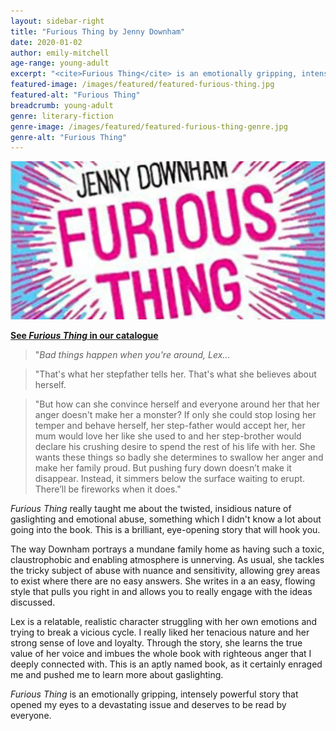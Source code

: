 ```yaml
---
layout: sidebar-right
title: "Furious Thing by Jenny Downham"
date: 2020-01-02
author: emily-mitchell
age-range: young-adult
excerpt: "<cite>Furious Thing</cite> is an emotionally gripping, intensely powerful story that opened Emily's eyes to the devastating issues of gaslighting and emotional abuse."
featured-image: /images/featured/featured-furious-thing.jpg
featured-alt: "Furious Thing"
breadcrumb: young-adult
genre: literary-fiction
genre-image: /images/featured/featured-furious-thing-genre.jpg
genre-alt: "Furious Thing"
---
```


![Furious Thing](/images/featured/featured-furious-thing.jpg)

**[See <cite>Furious Thing</cite> in our catalogue](https://suffolk.spydus.co.uk/cgi-bin/spydus.exe/ENQ/OPAC/BIBENQ?BRN=2590876)**

> "<em>Bad things happen when you're around, Lex...</em>

> "That's what her stepfather tells her. That's what she believes about herself.

> "But how can she convince herself and everyone around her that her anger doesn't make her a monster? If only she could stop losing her temper and behave herself, her step-father would accept her, her mum would love her like she used to and her step-brother would declare his crushing desire to spend the rest of his life with her. She wants these things so badly she determines to swallow her anger and make her family proud. But pushing fury down doesn’t make it disappear. Instead, it simmers below the surface waiting to erupt. There’ll be fireworks when it does."

<cite>Furious Thing</cite> really taught me about the twisted, insidious nature of gaslighting and emotional abuse, something which I didn't know a lot about going into the book. This is a brilliant, eye-opening story that will hook you.

The way Downham portrays a mundane family home as having such a toxic, claustrophobic and enabling atmosphere is unnerving. As usual, she tackles the tricky subject of abuse with nuance and sensitivity, allowing grey areas to exist where there are no easy answers. She writes in a an easy, flowing style that pulls you right in and allows you to really engage with the ideas discussed.

Lex is a relatable, realistic character struggling with her own emotions and trying to break a vicious cycle. I really liked her tenacious nature and her strong sense of love and loyalty. Through the story, she learns the true value of her voice and imbues the whole book with righteous anger that I deeply connected with. This is an aptly named book, as it certainly enraged me and pushed me to learn more about gaslighting.

<cite>Furious Thing</cite> is an emotionally gripping, intensely powerful story that opened my eyes to a devastating issue and deserves to be read by everyone.
